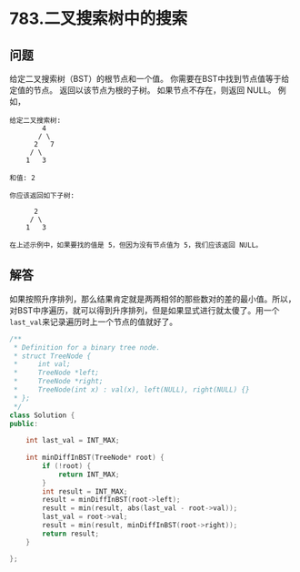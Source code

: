 # 783.二叉搜索树中的搜索

## 问题
给定二叉搜索树（BST）的根节点和一个值。 你需要在BST中找到节点值等于给定值的节点。 返回以该节点为根的子树。 如果节点不存在，则返回 NULL。
例如，

```
给定二叉搜索树:
        4
       / \
      2   7
     / \
    1   3

和值: 2

你应该返回如下子树:

      2     
     / \   
    1   3

在上述示例中，如果要找的值是 5，但因为没有节点值为 5，我们应该返回 NULL。
```

## 解答
如果按照升序排列，那么结果肯定就是两两相邻的那些数对的差的最小值。所以，对BST中序遍历，就可以得到升序排列，但是如果显式进行就太傻了。用一个`last_val`来记录遍历时上一个节点的值就好了。

```C++
/**
 * Definition for a binary tree node.
 * struct TreeNode {
 *     int val;
 *     TreeNode *left;
 *     TreeNode *right;
 *     TreeNode(int x) : val(x), left(NULL), right(NULL) {}
 * };
 */
class Solution {
public:
    
    int last_val = INT_MAX;
    
    int minDiffInBST(TreeNode* root) {
        if (!root) {
            return INT_MAX;
        }
        int result = INT_MAX;
        result = minDiffInBST(root->left);
        result = min(result, abs(last_val - root->val));
        last_val = root->val;
        result = min(result, minDiffInBST(root->right));
        return result;
    }

};
```
